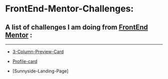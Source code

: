 # FrontEnd-Mentor-Challenges:

## A list of challenges I am doing from [FrontEnd Mentor](https://www.frontendmentor.io/challenges) :

<hr>

* [3-Column-Preview-Card](https://www.frontendmentor.io/challenges/3column-preview-card-component-pH92eAR2-)

* [Profile-card](https://front-end-mentor-challenges-ten.vercel.app/)

* [Sunnyside-Landing-Page]
